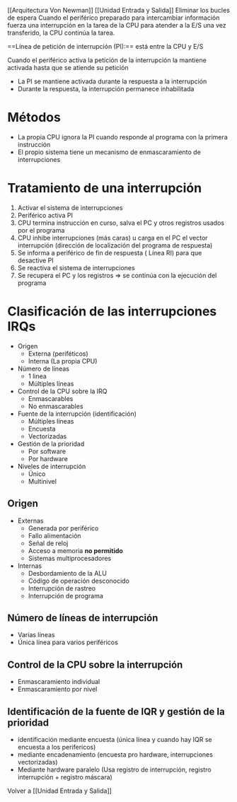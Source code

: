 [[Arquitectura Von Newman]] [[Unidad Entrada y Salida]]
Eliminar los bucles de espera
Cuando el periférico preparado para intercambiar información fuerza una interrupción en la tarea de la CPU para atender a la E/S una vez transferido, la CPU continúa la tarea.

==Línea de petición de interrupción (PI):== está entre la CPU y E/S

Cuando el periférico activa la petición de la interrupción la mantiene activada hasta que se atiende su petición

- La PI se mantiene activada durante la respuesta a la interrupción
- Durante la respuesta, la interrupción permanece inhabilitada

# Métodos
- La propia CPU ignora la PI cuando responde al programa con la primera instrucción
- El propio sistema tiene un mecanismo de enmascaramiento de interrupciones

# Tratamiento de una interrupción
1. Activar el sistema de interrupciones
2. Periférico activa PI
3. CPU termina instrucción en curso, salva el PC y otros registros usados por el programa
4. CPU inhibe interrupciones (más caras) u carga en el PC el vector interrupción (dirección de localización del programa de respuesta)
5. Se informa a periférico de fin de respuesta ( Línea RI) para que desactive PI
6. Se reactiva el sistema de interrupciones
7. Se recupera el PC y los registros => se continúa con la ejecución del programa

# Clasificación de las interrupciones IRQs
- Origen
	- Externa (periféticos)
	- Interna (La propia CPU)
- Número de líneas
	- 1 linea
	- Múltiples líneas
- Control de la CPU sobre la IRQ 
	- Enmascarables
	- No enmascarables
- Fuente de la interrupción (identificación)
	- Múltiples líneas
	- Encuesta
	- Vectorizadas
- Gestión de la prioridad
	- Por software
	- Por hardware
- Niveles de interrupción
	- Ünico
	- Multinivel

## Origen
- Externas
	- Generada por periférico
	- Fallo alimentación
	- Señal de reloj
	- Acceso a memoria **no permitido**
	- Sistemas multiprocesadores
- Internas
	- Desbordamiento de la ALU
	- Código de operación desconocido
	- Interrupción de rastreo
	- Interrupción de programa

## Número de líneas de interrupción
- Varias líneas
- Única línea para varios periféricos

## Control de la CPU sobre la interrupción
- Enmascaramiento individual
- Enmascaramiento por nivel

## Identificación de la fuente de IQR y gestión de la prioridad
- identificación mediante encuesta (única línea y cuando hay IQR se encuesta a los perifericos)
- mediante encadenamiento (encuesta pro hardware, interrupciones vectorizadas)
- Mediante hardware paralelo (Usa registro de interrupción, registro interrupción + registro máscara)




Volver a [[Unidad Entrada y Salida]]